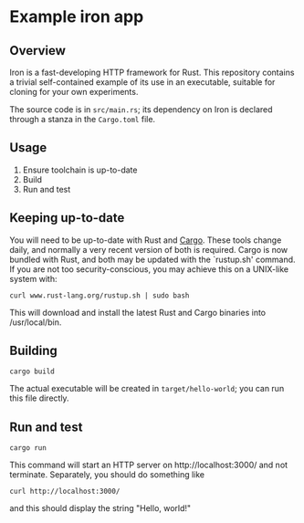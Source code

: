 Example iron app
================

Overview
--------

Iron is a fast-developing HTTP framework for Rust. This repository contains
a trivial self-contained example of its use in an executable, suitable for
cloning for your own experiments.

The source code is in `src/main.rs`; its dependency on Iron is declared
through a stanza in the `Cargo.toml` file.

Usage
-----

1. Ensure toolchain is up-to-date
2. Build
3. Run and test


Keeping up-to-date
------------------

You will need to be up-to-date with Rust and [Cargo](http://crates.io). 
These tools change daily, and normally a very recent version of both is 
required. Cargo is now bundled with Rust, and both may be updated with
the `rustup.sh' command. If you are not too security-conscious, you may
achieve this on a UNIX-like system with:

    curl www.rust-lang.org/rustup.sh | sudo bash

This will download and install the latest Rust and Cargo binaries into
/usr/local/bin.

Building
--------

    cargo build

The actual executable will be created in `target/hello-world`; you can run
this file directly.

Run and test
------------

    cargo run

This command will start an HTTP server on http://localhost:3000/ and not
terminate. Separately, you should do something like

    curl http://localhost:3000/

and this should display the string "Hello, world!"
